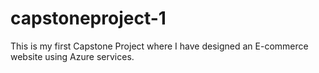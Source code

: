 # capstoneproject-1
This is my first Capstone Project where I have designed an E-commerce website using Azure services. 
